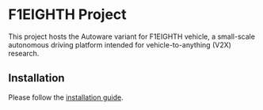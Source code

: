 # F1EIGHTH Project

This project hosts the Autoware variant for F1EIGHTH vehicle, a
small-scale autonomous driving platform intended for
vehicle-to-anything (V2X) research.

## Installation

Please follow the [installation guide](INSTALL.md).
